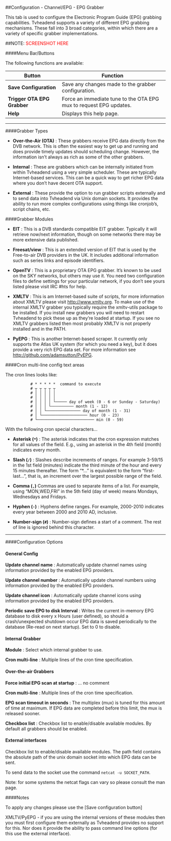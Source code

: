 ##Configuration - Channel/EPG - EPG Grabber

This tab is used to configure the Electronic Program Guide (EPG)
grabbing capabilities. Tvheadend supports a variety of different EPG
grabbing mechanisms. These fall into 3 broad categories, within which
there are a variety of specific grabber implementations.

##NOTE: <font color=red>SCREENSHOT HERE</font>

####Menu Bar/Buttons

The following functions are available:

Button                       | Function
-----------------------------|---------
**Save Configuration**       | Save any changes made to the grabber configuration.
**Trigger OTA EPG Grabber**  | Force an immediate tune to the OTA EPG mux to request EPG updates.
**Help**                     | Displays this help page. 

---

####Grabber Types

* **Over-the-Air (OTA)**
: These grabbers receive EPG data directly from
  the DVB network. This is often the easiest way to get up and running
  and does provide timely updates should scheduling change. However,
  the information isn’t always as rich as some of the other grabbers.

* **Internal**
: These are grabbers which can be internally initiated from
  within Tvheadend using a very simple scheduler. These are typically
  Internet-based services. This can be a quick way to get richer EPG
  data where you don’t have decent OTA support.

* **External**
: These provide the option to run grabber scripts
  externally and to send data into Tvheadend via Unix domain sockets.
  It provides the ability to run more complex configurations using
  things like cronjob’s, script chains, etc.

####Grabber Modules

* **EIT**
: This is a DVB standards compatible EIT grabber. Typically it
  will retrieve now/next information, though on some networks there
  may be more extensive data published.

* **Freesat/view**
: This is an extended version of EIT that is used by
  the Free-to-air DVB providers in the UK. It includes additional
  information such as series links and episode identifiers.

* **OpenTV** 
: This is a proprietary OTA EPG grabber. It’s known to be
  used on the SKY networks, but others may use it. You need two
  configuration files to define settings for your particular network,
  if you don’t see yours listed please visit IRC \#hts for help.

* **XMLTV**
: This is am Internet-based suite of scripts, for more
  information about XMLTV please visit <http://www.xmltv.org>. To make
  use of the internal XMLTV grabber you typically require the
  xmltv-utils package to be installed. If you install new grabbers you
  will need to restart Tvheadend to pick these up as they’re loaded at
  startup. If you see no XMLTV grabbers listed then most probably
  XMLTV is not properly installed and in the PATH.

* **PyEPG**
: This is another Internet-based scraper. It currently only
  supports the Atlas UK system (for which you need a key), but it does
  provide a very rich EPG data set. For more information see
  <http://github.com/adamsutton/PyEPG>.

####Cron multi-line config text areas

The cron lines looks like:

```no-highlight
           # * * * * *  command to execute
           # ┬ ┬ ┬ ┬ ┬
           # │ │ │ │ │
           # │ │ │ │ │
           # │ │ │ │ └───── day of week (0 - 6 or Sunday - Saturday)
           # │ │ │ └────────── month (1 - 12)
           # │ │ └─────────────── day of month (1 - 31)
           # │ └──────────────────── hour (0 - 23)
           # └───────────────────────── min (0 - 59)
```

With the following cron special characters...

* **Asterisk (`*`)**
: The asterisk indicates that the cron expression matches for all
  values of the field. E.g., using an asterisk in the 4th field
  (month) indicates every month.
    
* **Slash (`/`)**
: Slashes describe increments of ranges. For example 3-59/15 in the
  1st field (minutes) indicate the third minute of the hour and every
  15 minutes thereafter. The form “*…” is equivalent to the form
  “first-last…”, that is, an increment over the largest possible
  range of the field.
    
* **Comma (`,`)**
  Commas are used to separate items of a list. For example, using
  “MON,WED,FRI” in the 5th field (day of week) means Mondays,
  Wednesdays and Fridays.
    
* **Hyphen (`-`)**
: Hyphens define ranges. For example, 2000-2010 indicates every year
  between 2000 and 2010 AD, inclusive.
    
* **Number-sign (`#`)**
: Number-sign defines a start of a comment. The rest of line is
  ignored behind this character.

---

####Configuration Options

#### General Config

**Update channel name**
: Automatically update channel names using information provided by the
  enabled EPG providers.

**Update channel number**
: Automatically update channel numbers using information provided by the
  enabled EPG providers.

**Update channel icon**
: Automatically update channel icons using information provided by the
  enabled EPG providers.

**Periodic save EPG to disk Interval**
: Writes the current in-memory EPG database to disk every x Hours (user
  defined), so should a crash/unexpected shutdown occur EPG data is saved
  periodically to the database (Re-read on next startup). Set to 0 to
  disable.

#### Internal Grabber

**Module**
: Select which internal grabber to use.

**Cron multi-line**
: Multiple lines of the cron time specification.

#### Over-the-air Grabbers

**Force initial EPG scan at startup**
: … no comment

**Cron multi-line**
: Multiple lines of the cron time specification.

**EPG scan timeout in seconds**
: The multiplex (mux) is tuned for this amount of time at maximum. If EPG
  data are completed before this limit, the mux is released sooner.

**Checkbox list**
: Checkbox list to enable/disable available modules. By default all
  grabbers should be enabled.

#### External interfaces

Checkbox list to enable/disable available modules. The path field
contains the absolute path of the unix domain socket into which EPG data
can be sent.

To send data to the socket use the command `netcat -u SOCKET_PATH`.

Note: for some systems the netcat flags can vary so please consult the
man page.

####Notes

To apply any changes please use the [Save configuration button]

XMLTV/PyEPG - if you are using the internal versions of these modules
then you must first configure them externally as Tvheadend provides no
support for this. Nor does it provide the ability to pass command line
options (for this use the external interface).
